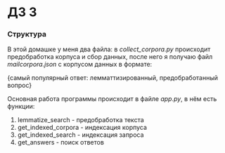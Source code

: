 # ДЗ 3
### Структура

В этой домашке у меня два файла: в *collect_corpora.py* происходит предобработка корпуса и сбор данных, после него я получаю файл *mailcorpora.json* c корпусом данных в формате:

{самый популярный ответ: лемматтизированный, предобработанный вопрос}

Основная работа программы происходит в файле *app.py*, в нём есть функции:

1. lemmatize_search - предобработка текста
2. get_indexed_corpora - индексация корпуса
3. get_indexed_search - индексация запроса
4. get_answers - поиск ответов
